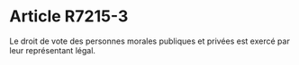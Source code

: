# Article R7215-3

  
Le droit de vote des personnes morales publiques et privées est exercé par leur représentant légal.